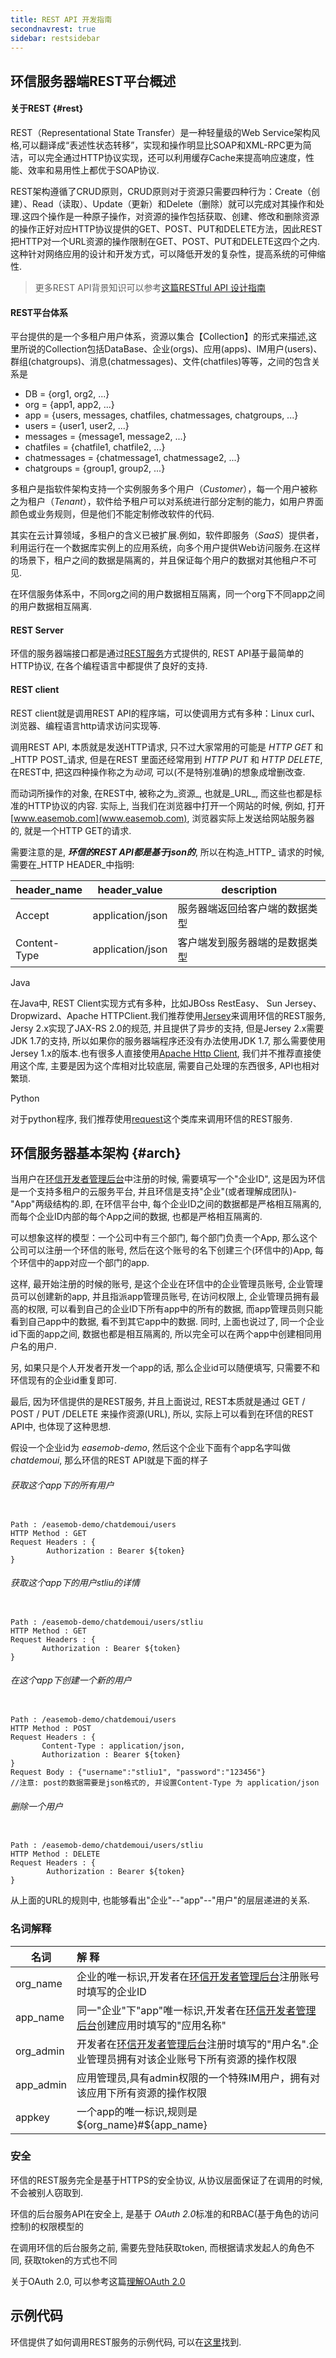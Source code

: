 ```yaml
---
title: REST API 开发指南
secondnavrest: true
sidebar: restsidebar
---
```


## 环信服务器端REST平台概述

#### 关于REST {#rest}

REST（Representational State Transfer）是一种轻量级的Web Service架构风格,可以翻译成“表述性状态转移”，实现和操作明显比SOAP和XML-RPC更为简洁，可以完全通过HTTP协议实现，还可以利用缓存Cache来提高响应速度，性能、效率和易用性上都优于SOAP协议.

REST架构遵循了CRUD原则，CRUD原则对于资源只需要四种行为：Create（创建）、Read（读取）、Update（更新）和Delete（删除）就可以完成对其操作和处理.这四个操作是一种原子操作，对资源的操作包括获取、创建、修改和删除资源的操作正好对应HTTP协议提供的GET、POST、PUT和DELETE方法，因此REST把HTTP对一个URL资源的操作限制在GET、POST、PUT和DELETE这四个之内.这种针对网络应用的设计和开发方式，可以降低开发的复杂性，提高系统的可伸缩性.

> 更多REST API背景知识可以参考[这篇RESTful API 设计指南](http://www.ruanyifeng.com/blog/2014/05/restful_api.html)

#### REST平台体系

平台提供的是一个多租户用户体系，资源以集合【Collection】的形式来描述,这里所说的Collection包括DataBase、企业(orgs)、应用(apps)、IM用户(users)、群组(chatgroups)、消息(chatmessages)、文件(chatfiles)等等，之间的包含关系是
 
 - DB = {org1, org2, ...}
 - org = {app1, app2, ...}
 - app = {users, messages, chatfiles, chatmessages, chatgroups, ...}
 - users = {user1, user2, ...}
 - messages = {message1, message2, ...}
 - chatfiles = {chatfile1, chatfile2, ...}
 - chatmessages = {chatmessage1, chatmessage2, ...}
 - chatgroups = {group1, group2, ...}

多租户是指软件架构支持一个实例服务多个用户（_Customer_），每一个用户被称之为租户（_Tenant_），软件给予租户可以对系统进行部分定制的能力，如用户界面颜色或业务规则，但是他们不能定制修改软件的代码.

其实在云计算领域，多租户的含义已被扩展.例如，软件即服务（_SaaS_）提供者，利用运行在一个数据库实例上的应用系统，向多个用户提供Web访问服务.在这样的场景下，租户之间的数据是隔离的，并且保证每个用户的数据对其他租户不可见.

在环信服务体系中，不同org之间的用户数据相互隔离，同一个org下不同app之间的用户数据相互隔离.

#### REST Server

环信的服务器端接口都是通过[REST服务](http://zh.wikipedia.org/zh-cn/REST)方式提供的, REST API基于最简单的HTTP协议, 在各个编程语言中都提供了良好的支持.

#### REST client

REST client就是调用REST API的程序端，可以使调用方式有多种：Linux curl、浏览器、编程语言http请求访问实现等.

调用REST API, 本质就是发送HTTP请求, 只不过大家常用的可能是 _HTTP GET_ 和 _HTTP POST_请求, 但是在REST 里面还经常用到 _HTTP PUT_ 和 _HTTP DELETE_, 在REST中, 把这四种操作称之为*动词*, 可以(不是特别准确)的想象成增删改查.

而动词所操作的对象, 在REST中, 被称之为_资源_, 也就是_URL_, 而这些也都是标准的HTTP协议的内容.
实际上, 当我们在浏览器中打开一个网站的时候, 例如, 打开[www.easemob.com](www.easemob.com), 浏览器实际上发送给网站服务器的, 就是一个HTTP GET的请求.

需要注意的是, **_环信的REST API都是基于json的_**, 所以在构造_HTTP_ 请求的时候, 需要在_HTTP HEADER_中指明:

| header_name  | header_value     | description               |
|--------------|:----------------:|-------------------------- |
| Accept       | application/json | 服务器端返回给客户端的数据类型  |
| Content-Type | application/json | 客户端发到服务器端的是数据类型  |

Java

在Java中, REST Client实现方式有多种，比如JBOss RestEasy、 Sun Jersey、Dropwizard、Apache HTTPClient.我们推荐使用[Jersey](https://jersey.java.net)来调用环信的REST服务, Jersy 2.x实现了JAX-RS 2.0的规范, 并且提供了异步的支持, 但是Jersey 2.x需要JDK 1.7的支持, 所以如果你的服务器端程序还没有办法使用JDK 1.7, 那么需要使用 Jersey 1.x的版本.也有很多人直接使用[Apache Http Client](http://hc.apache.org), 我们并不推荐直接使用这个库, 主要是因为这个库相对比较底层, 需要自己处理的东西很多, API也相对繁琐.

Python

对于python程序, 我们推荐使用[request](http://docs.python-requests.org/en/latest/)这个类库来调用环信的REST服务.

## 环信服务器基本架构 {#arch}

当用户在[环信开发者管理后台](https://console.easemob.com)中注册的时候, 需要填写一个"企业ID", 这是因为环信是一个支持多租户的云服务平台, 并且环信是支持"企业"(或者理解成团队)-"App"两级结构的.即, 在环信平台中, 每个企业ID之间的数据都是严格相互隔离的, 而每个企业ID内部的每个App之间的数据, 也都是严格相互隔离的.

可以想象这样的模型：一个公司中有三个部门, 每个部门负责一个App, 那么这个公司可以注册一个环信的账号, 然后在这个账号的名下创建三个(环信中的)App, 每个环信中的app对应一个部门的app.

这样, 最开始注册的时候的账号, 是这个企业在环信中的企业管理员账号, 企业管理员可以创建新的app, 并且指派app管理员账号, 在访问权限上, 企业管理员拥有最高的权限, 可以看到自己的企业ID下所有app中的所有的数据, 而app管理员则只能看到自己app中的数据, 看不到其它app中的数据.
同时, 上面也说过了, 同一个企业id下面的app之间, 数据也都是相互隔离的, 所以完全可以在两个app中创建相同用户名的用户.


另, 如果只是个人开发者开发一个app的话, 那么企业id可以随便填写, 只需要不和环信现有的企业id重复即可.

最后, 因为环信提供的是REST服务, 并且上面说过, REST本质就是通过 GET / POST / PUT /DELETE 来操作资源(URL), 所以, 实际上可以看到在环信的REST API中, 也体现了这种思想.

假设一个企业id为 _easemob-demo_, 然后这个企业下面有个app名字叫做 _chatdemoui_, 那么环信的REST API就是下面的样子

###### 获取这个app下的所有用户

<pre class="hll"><code class="language-java">
Path : /easemob-demo/chatdemoui/users
HTTP Method : GET
Request Headers : {
    	Authorization : Bearer ${token}
}		
</code></pre>

###### 获取这个app下的用户stliu的详情

<pre class="hll"><code class="language-java">
Path : /easemob-demo/chatdemoui/users/stliu
HTTP Method : GET
Request Headers : {
	   Authorization : Bearer ${token}
}
</code></pre>

###### 在这个app下创建一个新的用户

<pre class="hll"><code class="language-java">
Path : /easemob-demo/chatdemoui/users
HTTP Method : POST
Request Headers : {
	   Content-Type : application/json,
	   Authorization : Bearer ${token}
}
Request Body : {"username":"stliu1", "password":"123456"}
//注意: post的数据需要是json格式的, 并设置Content-Type 为 application/json
</code></pre>

###### 删除一个用户

<pre class="hll"><code class="language-java">
Path : /easemob-demo/chatdemoui/users/stliu
HTTP Method : DELETE
Request Headers : {
    	Authorization : Bearer ${token}
}
</code></pre>

从上面的URL的规则中, 也能够看出"企业"--"app"--"用户"的层层递进的关系.

### 名词解释

| 名词       |        解  释                         |
|-----------|:--------------------------------------|
| org_name  | 企业的唯一标识,开发者在[环信开发者管理后台](http://console.easemob.com)注册账号时填写的企业ID |
| app_name  | 同一"企业"下"app"唯一标识,开发者在[环信开发者管理后台](http://console.easemob.com)创建应用时填写的"应用名称"  |
| org_admin | 开发者在[环信开发者管理后台](http://console.easemob.com)注册时填写的"用户名".企业管理员拥有对该企业账号下所有资源的操作权限  |
| app_admin | 应用管理员,具有admin权限的一个特殊IM用户，拥有对该应用下所有资源的操作权限    |
| appkey    | 一个app的唯一标识,规则是 ${org_name}#${app_name}   |


### 安全

环信的REST服务完全是基于HTTPS的安全协议, 从协议层面保证了在调用的时候, 不会被别人窃取到.

环信的后台服务API在安全上, 是基于 *OAuth 2.0*标准的和RBAC(基于角色的访问控制)的权限模型的

在调用环信的后台服务之前, 需要先登陆获取token, 而根据请求发起人的角色不同, 获取token的方式也不同

关于OAuth 2.0, 可以参考这篇[理解OAuth 2.0](http://www.ruanyifeng.com/blog/2014/05/oauth_2_0.html)

## 示例代码

环信提供了如何调用REST服务的示例代码, 可以在[这里](https://github.com/easemob/emchat-server-examples)找到.

